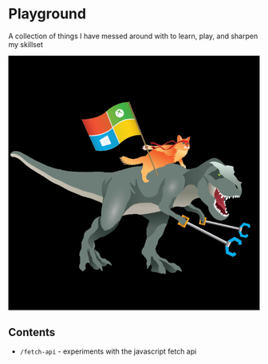 # Playground
A collection of things I have messed around with to learn, play, and sharpen my skillset

![](super-powers-activated.png)

## Contents
* `/fetch-api` - experiments with the javascript fetch api